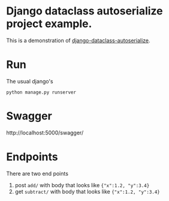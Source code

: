 # Django dataclass autoserialize project example.

This is a demonstration of 
[django-dataclass-autoserialize](https://github.com/thegangtechnology/django-dataclass-autoserialize).

# Run
The usual django's
```
python manage.py runserver
```

# Swagger

http://localhost:5000/swagger/

# Endpoints
There are two end points
1. post `add/` with body that looks like `{"x":1.2, "y":3.4}`
2. get `subtract/` with body that looks like `{"x":1.2, "y":3.4}`
